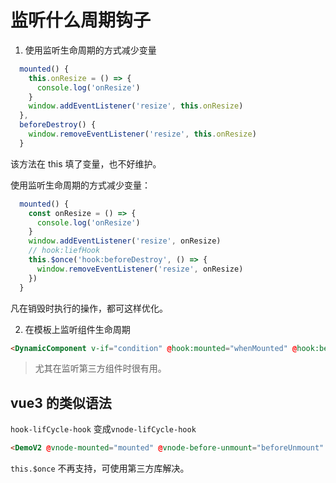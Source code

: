# 监听什么周期钩子

1. 使用监听生命周期的方式减少变量

```js
  mounted() {
    this.onResize = () => {
      console.log('onResize')
    }
    window.addEventListener('resize', this.onResize)
  },
  beforeDestroy() {
    window.removeEventListener('resize', this.onResize)
  }
```

该方法在 this 填了变量，也不好维护。

使用监听生命周期的方式减少变量：

```js
  mounted() {
    const onResize = () => {
      console.log('onResize')
    }
    window.addEventListener('resize', onResize)
    // hook:liefHook
    this.$once('hook:beforeDestroy', () => {
      window.removeEventListener('resize', onResize)
    })
  }
```

凡在销毁时执行的操作，都可这样优化。

2. 在模板上监听组件生命周期

```html
<DynamicComponent v-if="condition" @hook:mounted="whenMounted" @hook:beforeDestroy="beforeDestroy" />
```

> 尤其在监听第三方组件时很有用。

## vue3 的类似语法

`hook-lifCycle-hook` 变成`vnode-lifCycle-hook`

```html
<DemoV2 @vnode-mounted="mounted" @vnode-before-unmount="beforeUnmount" />
```

`this.$once` 不再支持，可使用第三方库解决。

<!-- BUG -->
